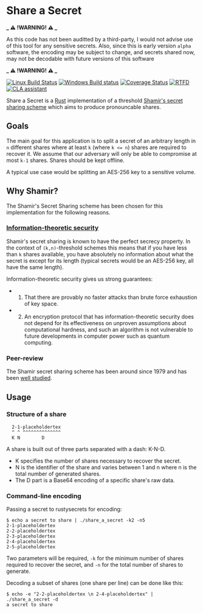 # Share a Secret

**_ ⚠️ !WARNING! ⚠️ _** 

As this code has not been auditted by a third-party, I would not advise use of this tool for any sensitive secrets. Also, since this is early version `alpha` software, the encoding may be subject to change, and secrets shared now, may not be decodable with future versions of this software 

**_ ⚠️ !WARNING! ⚠️ _**

[![Linux Build Status](https://travis-ci.org/KyleChamberlin/share_a_secret.svg?branch=master)](https://travis-ci.org/KyleChamberlin/share_a_secret) 
[![Windows Build status](https://ci.appveyor.com/api/projects/status/twygyh6hhjss2deb/branch/master?svg=true)](https://ci.appveyor.com/project/KyleChamberlin/share-a-secret/branch/master)
[![Coverage Status](https://coveralls.io/repos/github/KyleChamberlin/share_a_secret/badge.svg?branch=master)](https://coveralls.io/github/KyleChamberlin/share_a_secret?branch=master)
[![RTFD](https://readthedocs.org/projects/mail-manager-python-interface/badge/?version=latest)](http://share_a_secret.rtfd.org/en/latest)
[![CLA assistant](https://cla-assistant.io/readme/badge/KyleChamberlin/share_a_secret)](https://cla-assistant.io/KyleChamberlin/share_a_secret)

Share a Secret is a [Rust][] implementation of a threshold [Shamir's secret sharing scheme][] which aims to produce pronouncable shares.

## Goals

The main goal for this application is to split a secret of an arbitrary length in `n` different shares where at least `k` (where `k <= n`) shares are required to recover it. 
We assume that our adversary will only be able to compromise at most `k-1` shares. Shares should be kept offline. 

A typical use case would be splitting an AES-256 key to a sensitive volume.

## Why Shamir?

The Shamir's Secret Sharing scheme has been chosen for this implementation for the following reasons.

### [Information-theoretic security][]

Shamir's secret sharing is known to have the perfect secrecy property.
In the context of `(k,n)`-threshold schemes this means that if you have
less than `k` shares available, you have absolutely no information about
what the secret is except for its length (typical secrets would be an AES-256 key, all have the same length).

Information-theoretic security gives us strong guarantees:

- 1) That there are provably no faster attacks than brute force exhaustion of key space.
- 2) An encryption protocol that has information-theoretic security does not depend for its effectiveness on unproven assumptions about computational hardness, and such an algorithm is not vulnerable to future developments in computer power such as quantum computing. 


### Peer-review

The Shamir secret sharing scheme has been around since 1979 and has been [well studied][Google Scholar].

## Usage

### Structure of a share

```
  2-1-placeholdertex
  ^ ^ ^^^^^^^^^^^^^^
  K N        D        
```

A share is built out of three parts separated with a dash: K-N-D.

- K specifies the number of shares necessary to recover the secret.
- N is the identifier of the share and varies between 1 and n where n is the total number of generated shares.
- The D part is a Base64 encoding of a specific share's raw data.

### Command-line encoding

Passing a secret to rustysecrets for encoding:

```
$ echo a secret to share | ./share_a_secret -k2 -n5
2-1-placeholdertex
2-2-placeholdertex
2-3-placeholdertex
2-4-placeholdertex
2-5-placeholdertex
```

Two parameters will be required, `-k` for the minimum number of shares required to recover the secret, and `-n` for the total number of shares to generate.

Decoding a subset of shares (one share per line) can be done like this:

```
$ echo -e "2-2-placeholdertex \n 2-4-placeholdertex" | ./share_a_secret -d
a secret to share
```

[Rust]:                           https://www.rust-lang.org 
                                  "Rust Language Website"

[Shamir's secret sharing scheme]: https://en.wikipedia.org/wiki/Shamir%27s_Secret_Sharing 
                                  "Wikipedia"

[Information-theoretic security]: https://en.wikipedia.org/wiki/Information-theoretic_security 
                                  "Wikipedia"

[Google Scholar]:                 https://scholar.google.ch/scholar?cites=12714240754634232446&as_sdt=2005&sciodt=0,5&hl=en 
                                  "Scholarly papers on Shamir's Secret sharing - Google Scholar"
